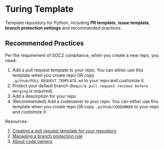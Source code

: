 # Turing Template

Template repository for Python, including **PR template**, **issue template**, **branch protection settings** and recommended practices.

## Recommended Practices

Per the requirement of SOC2 compliance, when you create a new repo, you need:

1. Add a pull request template to your repo. You can either use this template when you create repo OR copy `.github/PULL_REQUEST_TEMPLATE.md` to your repo and customize it.
2. Protect your default branch (`Require pull request reviews before merging` is required).
3. Add a descirption for your repo
4. (Recommended) Add a codeowner to your repo. You can either use this template when you create repo OR copy `.github/CODEOWNER` to your repo and customize it.

Resources:

1. [Creating a pull request template for your repository](https://docs.github.com/en/github/building-a-strong-community/creating-a-pull-request-template-for-your-repository)
2. [Managing a branch protection rule](https://docs.github.com/en/github/administering-a-repository/managing-a-branch-protection-rule)
3. [About code owners](https://docs.github.com/en/github/creating-cloning-and-archiving-repositories/about-code-owners#example-of-a-codeowners-file)
